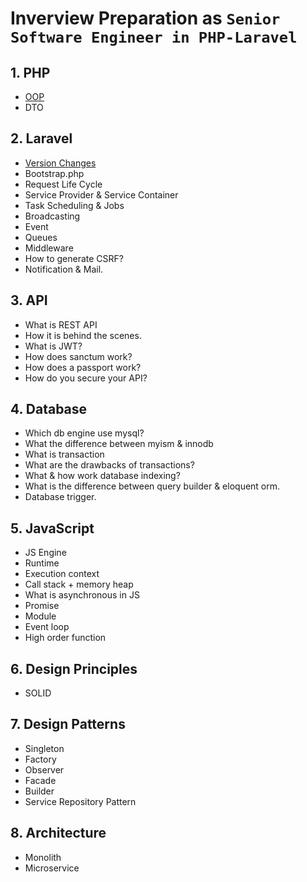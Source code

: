 # Inverview Preparation as `Senior Software Engineer in PHP-Laravel`

## 1. PHP
   - [OOP](./oop/index.md)
   - DTO
## 2. Laravel
   - [Version Changes](./laravel/release_notes.md)
   - Bootstrap.php
   - Request Life Cycle
   - Service Provider & Service Container
   - Task Scheduling & Jobs
   - Broadcasting
   - Event
   - Queues
   - Middleware
   - How to generate CSRF?
   - Notification & Mail.
## 3. API
   - What is REST API
   - How it is behind the scenes.
   - What is JWT?
   - How does sanctum work?
   - How does a passport work?
   - How do you secure your API?
## 4. Database
   - Which db engine use mysql?
   - What the difference between myism & innodb
   - What is transaction
   - What are the drawbacks of transactions?
   - What & how work database indexing?
   - What is the difference between query builder & eloquent orm.
   - Database trigger.
## 5. JavaScript
   - JS Engine
   - Runtime
   - Execution context
   - Call stack + memory heap
   - What is asynchronous in JS
   - Promise
   - Module
   - Event loop
   - High order function
## 6. Design Principles
   - SOLID
## 7. Design Patterns
   - Singleton
   - Factory
   - Observer
   - Facade
   - Builder
   - Service Repository Pattern
## 8. Architecture
   - Monolith
   - Microservice
